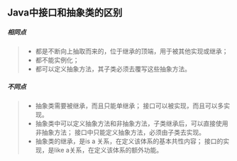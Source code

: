 ## Java中接口和抽象类的区别

##### 相同点

> - 都是不断向上抽取而来的，位于继承的顶端，用于被其他实现或继承；
> - 都不能实例化；
> - 都可以定义抽象方法，其子类必须去覆写这些抽象方法。

##### 不同点

> - 抽象类需要被继承，而且只能单继承；
>   接口可以被实现，而且可以多实现。
> - 抽象类中可以定义抽象方法和非抽象方法，子类继承后，可以直接使用非抽象方法；
>   接口中只能定义抽象方法，必须由子类去实现。
> - 抽象类的继承，是is a 关系，在定义该体系的基本共性内容；
>   接口的实现，是like a关系，在定义该体系的额外功能。
